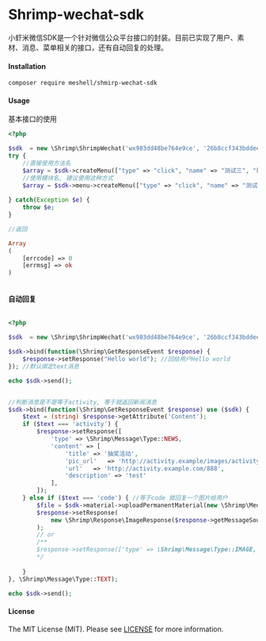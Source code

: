 Shrimp-wechat-sdk
=================

小虾米微信SDK是一个针对微信公众平台接口的封装。目前已实现了用户、素材、消息、菜单相关的接口，还有自动回复的处理。

#### Installation

```shell
composer require meshell/shmirp-wechat-sdk
```

#### Usage

基本接口的使用

```php
<?php

$sdk  = new \Shrimp\ShrimpWechat('wx983dd48be764e9ce', '26b8ccf343bddeecd0402e1b864d2dd4');
try {
    //直接使用方法名
    $array = $sdk->createMenu(["type" => "click", "name" => "测试三", "key"  => "V1001_TODAY_VIEW"]);
    //使用模块名, 建议使用这种方式
    $array = $sdk->menu->createMenu(["type" => "click", "name" => "测试三", "key"  => "V1001_TODAY_VIEW"]);
    
} catch(Exception $e) {
    throw $e;
}

//返回

Array
(
    [errcode] => 0
    [errmsg] => ok
)



```

#### 自动回复

```php

<?php

$sdk  = new \Shrimp\ShrimpWechat('wx983dd48be764e9ce', '26b8ccf343bddeecd0402e1b864d2dd4');

$sdk->bind(function(\Shrimp\GetResponseEvent $response) {
    $response->setResponse("Hello world"); //回给用户Hello world
}); //默认绑定text消息

echo $sdk->send();


//判断消息是不是等于activity, 等于就返回新闻消息
$sdk->bind(function(\Shrimp\GetResponseEvent $response) use ($sdk) {
    $text = (string) $response->getAttribute('Content');
    if ($text === 'activity') {
        $response->setResponse([
            'type' => \Shrimp\Message\Type::NEWS,
            'content' => [
                'title' => '抽奖活动',
                'pic_url'   => 'http://activity.example/images/activity.jpg',
                'url'   => 'http://activity.example.com/888',
                'description' => 'test'
            ],
        ]);
    } else if ($text === 'code') { //等于code 就回复一个图片给用户
        $file = $sdk->material->uploadPermanentMaterial(new \Shrimp\MediaFile(dirname(__DIR__) . '/content-image.png'));
        $response->setResponse(
            new \Shrimp\Response\ImageResponse($response->getMessageSource(), $file['media_id'])
        );
        // or 
        /**
        $response->setResponse(['type' => \Shrimp\Message\Type::IMAGE, 'content' => $file['media_id']]);
        */
        
    }
}, \Shrimp\Message\Type::TEXT);

echo $sdk->send();

```

#### License

The MIT License (MIT). Please see [LICENSE](https://github.com/TianLiangZhou/shrimp-wechat-sdk/blob/master/LICENSES) for more information.
